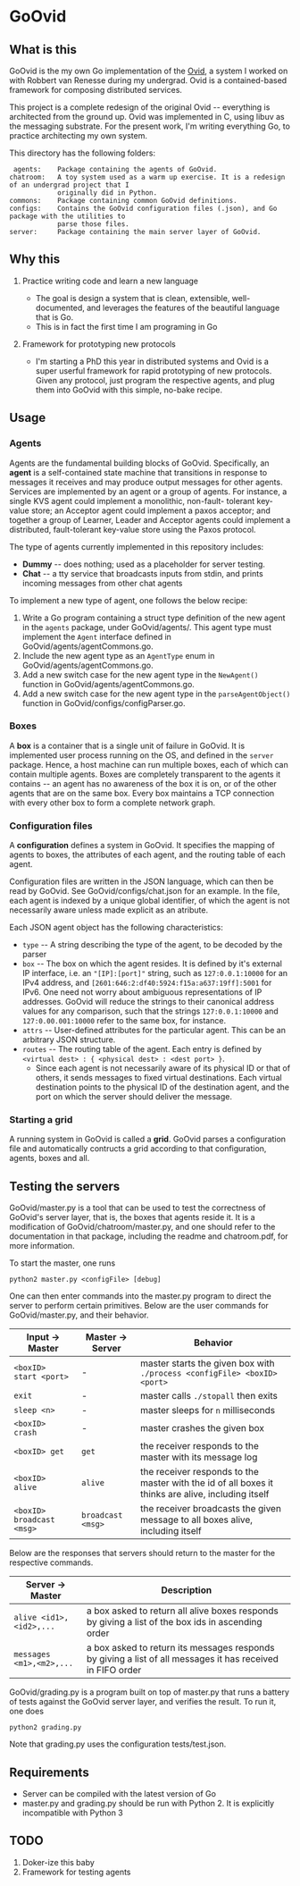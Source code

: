 # GoOvid 

## What is this

GoOvid is the my own Go implementation of the 
[Ovid](https://www.usenix.org/system/files/conference/hotcloud16/hotcloud16_altinbuken.pdf), 
a system I worked on with Robbert van Renesse during my undergrad. Ovid is a 
contained-based framework for composing distributed services.

This project is a complete redesign of the original Ovid -- everything is architected from
the ground up. Ovid was implemented in C, using libuv as the messaging substrate. 
For the present work, I'm writing everything Go, to practice architecting my own system.

This directory has the following folders:

     agents:	Package containing the agents of GoOvid. 
	chatroom:	A toy system used as a warm up exercise. It is a redesign of an undergrad project that I 
				originally did in Python.
	commons:	Package containing common GoOvid definitions.
	configs:	Contains the GoOvid configuration files (.json), and Go package with the utilities to
				parse those files.
	server:		Package containing the main server layer of GoOvid.

## Why this

1. Practice writing code and learn a new language 
   * The goal is design a system that is clean, extensible, well-documented, and leverages
    the features of the beautiful language that is Go. 
   * This is in fact the first time I am programing in Go
  
2. Framework for prototyping new protocols
   * I'm starting a PhD this year in distributed systems and Ovid is a super userful 
     framework for rapid prototyping of new protocols. Given any protocol, just program 
     the respective agents, and plug them into GoOvid with this simple, no-bake recipe. 

## Usage 

### Agents

Agents are the fundamental building blocks of GoOvid. Specifically, an **agent** is a 
self-contained state machine that transitions in response to messages it receives and 
may produce output messages for other agents. Services are implemented by an agent or a 
group of agents. For instance, a single KVS agent could implement a monolithic, non-fault-
tolerant key-value store; an Acceptor agent could implement a paxos acceptor; and together 
a group of Learner, Leader and Acceptor agents could implement a distributed, fault-tolerant
key-value store using the Paxos protocol.

The type of agents currently implemented in this repository includes:

* **Dummy** -- does nothing; used as a placeholder for server testing.
* **Chat** -- a tty service that broadcasts inputs from stdin, and prints incoming messages from other chat agents

To implement a new type of agent, one follows the below recipe:

1. Write a Go program containing a struct type definition of the new agent in the `agents` package, under GoOvid/agents/. This agent type must implement the `Agent` interface defined in GoOvid/agents/agentCommons.go.
2. Include the new agent type as an `AgentType` enum in GoOvid/agents/agentCommons.go.
3. Add a new switch case for the new agent type in the `NewAgent()` function in GoOvid/agents/agentCommons.go.
4. Add a new switch case for the new agent type in the `parseAgentObject()` function in GoOvid/configs/configParser.go.

### Boxes

A **box** is a container that is a single unit of failure in GoOvid. It is implemented user 
process running on the OS, and defined in the `server` package. Hence, a host machine can 
run multiple boxes, each of which can contain multiple agents. Boxes are completely 
transparent to the agents it contains -- an agent has no awareness of the box it is on, 
or of the other agents that are on the same box. Every box maintains a TCP connection 
with every other box to form a complete network graph.

### Configuration files

A **configuration** defines a system in GoOvid. It specifies the mapping of agents to 
boxes, the attributes of each agent, and the routing table of each agent.

Configuration files are written in the JSON language, which can then be read by GoOvid.
See GoOvid/configs/chat.json for an example. In the file, each agent is indexed by a unique
global identifier, of which the agent is not necessarily aware unless made explicit as an
atribute.

Each JSON agent object has the following characteristics:

* `type` -- A string describing the type of the agent, to be decoded by the parser
* `box` -- The box on which the agent resides. It is defined by it's external IP interface, i.e. an `"[IP]:[port]"` string, such as `127:0.0.1:10000` for an IPv4 address, and `[2601:646:2:df40:5924:f15a:a637:19ff]:5001` for IPv6. One need not worry about ambiguous representations of IP addresses. GoOvid will reduce the strings to their canonical address values for any comparison, such that the strings `127:0.0.1:10000` and `127:0.00.001:10000` refer to the same box, for instance. 
* `attrs` -- User-defined attributes for the particular agent. This can be an arbitrary JSON structure.
* `routes` -- The routing table of the agent. Each entry is defined by `<virtual dest> : { <physical dest> : <dest port> }`. 
  -  Since each agent is not necessarily aware of its physical ID or that of others, it sends messages to fixed virtual destinations. Each virtual destination points to the physical ID of the destination agent, and the port on which the server should deliver the message.

### Starting a grid

A running system in GoOvid is called a **grid**. GoOvid parses a configuration file and automatically contructs a grid according to that configuration, agents, boxes and all.

## Testing the servers

GoOvid/master.py is a tool that can be used to test the correctness of GoOvid's server
layer, that is, the boxes that agents reside it. 
It is a modification of GoOvid/chatroom/master.py, and one should refer 
to the documentation in that package, including the readme and chatroom.pdf, 
for more information. 

To start the master, one runs 

```
python2 master.py <configFile> [debug]
```

One can then enter commands into the master.py program to direct the server to perform
certain primitives. Below are the user commands for GoOvid/master.py, and their behavior.

|Input -> Master             |Master -> Server            |  Behavior                                    |
|----------------------	    |-------------------	         |-------------------------------------        |
| `<boxID> start <port>`     | -                 	         | master starts the given box with `./process <configFile> <boxID> <port>`|
| `exit`                     | -                 	         | master calls `./stopall` then exits       	|
| `sleep <n>`                | -                 	         | master sleeps for `n` milliseconds          |
| `<boxID> crash`            | -                  	    | master crashes the given box              	|
| `<boxID> get`              | `get`                       | the receiver responds to the master with its message log |
| `<boxID> alive`           |  `alive`                     | the receiver responds to the master with the id of all boxes it thinks are alive, including itself |
| `<boxID> broadcast <msg>`  |  `broadcast <msg>`          | the receiver broadcasts the given message to all boxes alive, including itself |

Below are the responses that servers should return to the master for the 
respective commands.

|Server ->  Master           | Description |
|----------------------	    |-------------------	         |
| `alive <id1>,<id2>,...`    | a box asked to return all alive boxes responds by giving a list of the box ids in ascending order  | 
| `messages <m1>,<m2>,...`   | a box asked to return its messages responds by giving a list of all messages it has received in FIFO order |

GoOvid/grading.py is a program built on top of master.py that runs a battery of tests 
against the GoOvid server layer, and verifies the result. To run it, one does

```
python2 grading.py
```

Note that grading.py uses the configuration tests/test.json.

## Requirements

- Server can be compiled with the latest version of Go
- master.py and grading.py should be run with Python 2. It is explicitly incompatible with Python 3

## TODO

1. Doker-ize this baby
2. Framework for testing agents